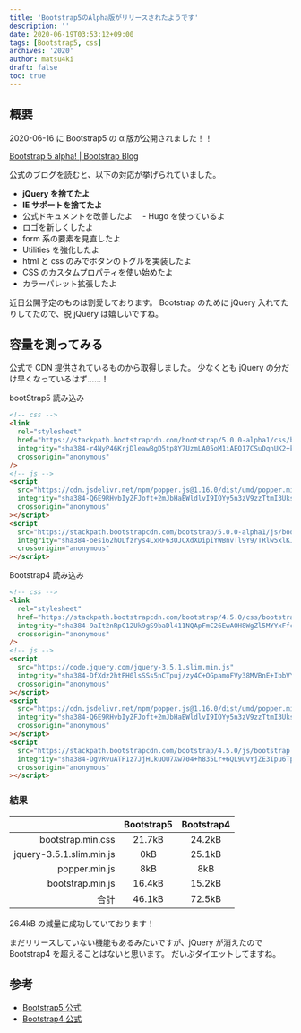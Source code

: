 ```yaml
---
title: 'Bootstrap5のAlpha版がリリースされたようです'
description: ''
date: 2020-06-19T03:53:12+09:00
tags: [Bootstrap5, css]
archives: '2020'
author: matsu4ki
draft: false
toc: true
---
```


## 概要

2020-06-16 に Bootstrap5 の α 版が公開されました！！

[Bootstrap 5 alpha! | Bootstrap Blog](https://blog.getbootstrap.com/2020/06/16/bootstrap-5-alpha/)

公式のブログを読むと、以下の対応が挙げられていました。

- **jQuery を捨てたよ**
- **IE サポートを捨てたよ**
- 公式ドキュメントを改善したよ
  　- Hugo を使っているよ
- ロゴを新しくしたよ
- form 系の要素を見直したよ
- Utilities を強化したよ
- html と css のみでボタンのトグルを実装したよ
- CSS のカスタムプロパティを使い始めたよ
- カラーパレット拡張したよ

近日公開予定のものは割愛しております。
Bootstrap のために jQuery 入れてたりしてたので、脱 jQuery は嬉しいですね。

## 容量を測ってみる

公式で CDN 提供されているものから取得しました。
少なくとも jQuery の分だけ早くなっているはず……！

bootStrap5 読み込み

```html
<!-- css -->
<link
  rel="stylesheet"
  href="https://stackpath.bootstrapcdn.com/bootstrap/5.0.0-alpha1/css/bootstrap.min.css"
  integrity="sha384-r4NyP46KrjDleawBgD5tp8Y7UzmLA05oM1iAEQ17CSuDqnUK2+k9luXQOfXJCJ4I"
  crossorigin="anonymous"
/>
<!-- js -->
<script
  src="https://cdn.jsdelivr.net/npm/popper.js@1.16.0/dist/umd/popper.min.js"
  integrity="sha384-Q6E9RHvbIyZFJoft+2mJbHaEWldlvI9IOYy5n3zV9zzTtmI3UksdQRVvoxMfooAo"
  crossorigin="anonymous"
></script>
<script
  src="https://stackpath.bootstrapcdn.com/bootstrap/5.0.0-alpha1/js/bootstrap.min.js"
  integrity="sha384-oesi62hOLfzrys4LxRF63OJCXdXDipiYWBnvTl9Y9/TRlw5xlKIEHpNyvvDShgf/"
  crossorigin="anonymous"
></script>
```

Bootstrap4 読み込み

```html
<!-- css -->
<link
  rel="stylesheet"
  href="https://stackpath.bootstrapcdn.com/bootstrap/4.5.0/css/bootstrap.min.css"
  integrity="sha384-9aIt2nRpC12Uk9gS9baDl411NQApFmC26EwAOH8WgZl5MYYxFfc+NcPb1dKGj7Sk"
  crossorigin="anonymous"
/>
<!-- js -->
<script
  src="https://code.jquery.com/jquery-3.5.1.slim.min.js"
  integrity="sha384-DfXdz2htPH0lsSSs5nCTpuj/zy4C+OGpamoFVy38MVBnE+IbbVYUew+OrCXaRkfj"
  crossorigin="anonymous"
></script>
<script
  src="https://cdn.jsdelivr.net/npm/popper.js@1.16.0/dist/umd/popper.min.js"
  integrity="sha384-Q6E9RHvbIyZFJoft+2mJbHaEWldlvI9IOYy5n3zV9zzTtmI3UksdQRVvoxMfooAo"
  crossorigin="anonymous"
></script>
<script
  src="https://stackpath.bootstrapcdn.com/bootstrap/4.5.0/js/bootstrap.min.js"
  integrity="sha384-OgVRvuATP1z7JjHLkuOU7Xw704+h835Lr+6QL9UvYjZE3Ipu6Tp75j7Bh/kR0JKI"
  crossorigin="anonymous"
></script>
```

### 結果

|                          | Bootstrap5 | Bootstrap4 |
| -----------------------: | :--------: | :--------: |
|        bootstrap.min.css |   21.7kB   |   24.2kB   |
| jquery-3.5.1.slim.min.js |    0kB     |   25.1kB   |
|            popper.min.js |    8kB     |    8kB     |
|         bootstrap.min.js |   16.4kB   |   15.2kB   |
|                     合計 |   46.1kB   |   72.5kB   |

26.4kB の減量に成功していております！

まだリリースしていない機能もあるみたいですが、jQuery が消えたので Bootstrap4 を超えることはないと思います。
だいぶダイエットしてますね。

## 参考

- [Bootstrap5 公式](https://v5.getbootstrap.com/)
- [Bootstrap4 公式](https://getbootstrap.com/)
